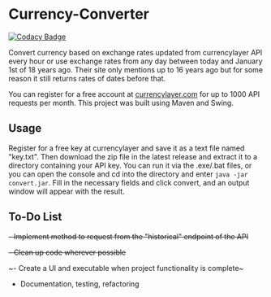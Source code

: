 # Currency-Converter

[![Codacy Badge](https://api.codacy.com/project/badge/Grade/87f13555eb034df1a0f6fa0ae0ed490c)](https://www.codacy.com/app/jeff_m_hsu/Currency-Converter?utm_source=github.com&utm_medium=referral&utm_content=Jeff-M-Hsu/Currency-Converter&utm_campaign=badger)

Convert currency based on exchange rates updated from currencylayer API every hour or use exchange rates from any day between today and January 1st of 18 years ago. Their site only mentions up to 16 years ago but for some reason it still returns rates of dates before that.

You can register for a free account at [currencylayer.com](https://currencylayer.com/) for up to 1000 API requests per month. This project was built using Maven and Swing.


Usage
----------
Register for a free key at currencylayer and save it as a text file named "key.txt". Then download the zip file in the latest release and extract it to a directory containing your API key. You can run it via the .exe/.bat files, or you can open the console and cd into the directory and enter `java -jar convert.jar`. Fill in the necessary fields and click convert, and an output window will appear with the result.

To-Do List
----------
 ~~- Implement method to request from the "historical" endpoint of the API~~
 
 ~~- Clean up code wherever possible~~
 
 ~- Create a UI and executable when project functionality is complete~
 
 - Documentation, testing, refactoring
